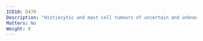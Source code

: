 ```yaml
---
ICD10: D470
Description: "Histiocytic and mast cell tumours of uncertain and unknown behaviour"
Matters: No
Weight: 0
---
```

